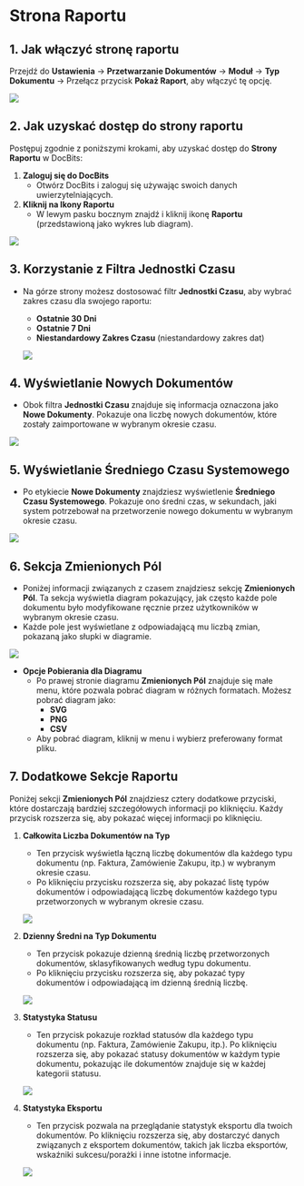 # Strona Raportu

## 1. Jak włączyć stronę raportu

Przejdź do **Ustawienia** → **Przetwarzanie Dokumentów** → **Moduł** → **Typ Dokumentu** → Przełącz przycisk **Pokaż Raport**, aby włączyć tę opcję.

![](https://docs.docbits.com/~gitbook/image?url=https%3A%2F%2F578966019-files.gitbook.io%2F%7E%2Ffiles%2Fv0%2Fb%2Fgitbook-x-prod.appspot.com%2Fo%2Fspaces%252FT2n2w4uDCJvv7CJ5zrdk%252Fuploads%252FrFhJhMpPIpjVG8tTBWQg%252Fimage.png%3Falt%3Dmedia%26token%3D3b3e434e-a1f1-48e1-b143-cc77b6b15eb5\&width=768\&dpr=4\&quality=100\&sign=da674fae\&sv=2)

## 2. **Jak uzyskać dostęp do strony raportu**

Postępuj zgodnie z poniższymi krokami, aby uzyskać dostęp do **Strony Raportu** w DocBits:

1. **Zaloguj się do DocBits**
   * Otwórz DocBits i zaloguj się używając swoich danych uwierzytelniających.
2. **Kliknij na Ikony Raportu**
   * W lewym pasku bocznym znajdź i kliknij ikonę **Raportu** (przedstawioną jako wykres lub diagram).

![](https://docs.docbits.com/~gitbook/image?url=https%3A%2F%2F578966019-files.gitbook.io%2F%7E%2Ffiles%2Fv0%2Fb%2Fgitbook-x-prod.appspot.com%2Fo%2Fspaces%252FT2n2w4uDCJvv7CJ5zrdk%252Fuploads%252FZoVXkhMetw2tSOxr7hwm%252Fimage.png%3Falt%3Dmedia%26token%3Df34e3503-b51b-465b-82eb-83e1932d2c7e\&width=768\&dpr=4\&quality=100\&sign=bd6d6fdf\&sv=2)

## **3. Korzystanie z Filtra Jednostki Czasu**

*   Na górze strony możesz dostosować filtr **Jednostki Czasu**, aby wybrać zakres czasu dla swojego raportu:

    * **Ostatnie 30 Dni**
    * **Ostatnie 7 Dni**
    * **Niestandardowy Zakres Czasu** (niestandardowy zakres dat)

    ![](https://docs.docbits.com/~gitbook/image?url=https%3A%2F%2F578966019-files.gitbook.io%2F%7E%2Ffiles%2Fv0%2Fb%2Fgitbook-x-prod.appspot.com%2Fo%2Fspaces%252FT2n2w4uDCJvv7CJ5zrdk%252Fuploads%252Fwvc6buYYssqhBZ9PhmlZ%252Fimage.png%3Falt%3Dmedia%26token%3D36e476be-41d5-4228-aac5-f380685adc41\&width=768\&dpr=4\&quality=100\&sign=dd45a28b\&sv=2)

## **4. Wyświetlanie Nowych Dokumentów**

* Obok filtra **Jednostki Czasu** znajduje się informacja oznaczona jako **Nowe Dokumenty**. Pokazuje ona liczbę nowych dokumentów, które zostały zaimportowane w wybranym okresie czasu.

![](https://docs.docbits.com/~gitbook/image?url=https%3A%2F%2F578966019-files.gitbook.io%2F%7E%2Ffiles%2Fv0%2Fb%2Fgitbook-x-prod.appspot.com%2Fo%2Fspaces%252FT2n2w4uDCJvv7CJ5zrdk%252Fuploads%252F4Kmp6wx16x8thEEVVlpp%252Fimage.png%3Falt%3Dmedia%26token%3D90418c4b-5f39-4749-be46-a0efd30502d5\&width=768\&dpr=4\&quality=100\&sign=7dfef60e\&sv=2)

## **5. Wyświetlanie Średniego Czasu Systemowego**

* Po etykiecie **Nowe Dokumenty** znajdziesz wyświetlenie **Średniego Czasu Systemowego**. Pokazuje ono średni czas, w sekundach, jaki system potrzebował na przetworzenie nowego dokumentu w wybranym okresie czasu.

![](https://docs.docbits.com/~gitbook/image?url=https%3A%2F%2F578966019-files.gitbook.io%2F%7E%2Ffiles%2Fv0%2Fb%2Fgitbook-x-prod.appspot.com%2Fo%2Fspaces%252FT2n2w4uDCJvv7CJ5zrdk%252Fuploads%252FlhHdV0vXDzkWC4jZYvqk%252Fimage.png%3Falt%3Dmedia%26token%3D167caeba-b75d-404a-8e52-54014b5eb980\&width=768\&dpr=4\&quality=100\&sign=10e01de0\&sv=2)

## **6. Sekcja Zmienionych Pól**

* Poniżej informacji związanych z czasem znajdziesz sekcję **Zmienionych Pól**. Ta sekcja wyświetla diagram pokazujący, jak często każde pole dokumentu było modyfikowane ręcznie przez użytkowników w wybranym okresie czasu.
* Każde pole jest wyświetlane z odpowiadającą mu liczbą zmian, pokazaną jako słupki w diagramie.

![](https://docs.docbits.com/~gitbook/image?url=https%3A%2F%2F578966019-files.gitbook.io%2F%7E%2Ffiles%2Fv0%2Fb%2Fgitbook-x-prod.appspot.com%2Fo%2Fspaces%252FT2n2w4uDCJvv7CJ5zrdk%252Fuploads%252FTXhCeKcLoyhG8luDxZwl%252Fimage.png%3Falt%3Dmedia%26token%3D3c76ddd1-31ed-401c-8305-44a1743118b4\&width=768\&dpr=4\&quality=100\&sign=d907ec72\&sv=2)

* **Opcje Pobierania dla Diagramu**
  * Po prawej stronie diagramu **Zmienionych Pól** znajduje się małe menu, które pozwala pobrać diagram w różnych formatach. Możesz pobrać diagram jako:
    * **SVG**
    * **PNG**
    * **CSV**
  * Aby pobrać diagram, kliknij w menu i wybierz preferowany format pliku.

## **7. Dodatkowe Sekcje Raportu**

Poniżej sekcji **Zmienionych Pól** znajdziesz cztery dodatkowe przyciski, które dostarczają bardziej szczegółowych informacji po kliknięciu. Każdy przycisk rozszerza się, aby pokazać więcej informacji po kliknięciu.

1.  **Całkowita Liczba Dokumentów na Typ**

    * Ten przycisk wyświetla łączną liczbę dokumentów dla każdego typu dokumentu (np. Faktura, Zamówienie Zakupu, itp.) w wybranym okresie czasu.
    * Po kliknięciu przycisku rozszerza się, aby pokazać listę typów dokumentów i odpowiadającą liczbę dokumentów każdego typu przetworzonych w wybranym okresie czasu.

    ![](https://docs.docbits.com/~gitbook/image?url=https%3A%2F%2F578966019-files.gitbook.io%2F%7E%2Ffiles%2Fv0%2Fb%2Fgitbook-x-prod.appspot.com%2Fo%2Fspaces%252FT2n2w4uDCJvv7CJ5zrdk%252Fuploads%252FuDsfH9AwYObR5ypnhbXz%252Fimage.png%3Falt%3Dmedia%26token%3D029f854d-db83-4e5f-8919-7a1068636ebe\&width=768\&dpr=4\&quality=100\&sign=8eae7861\&sv=2)
2.  **Dzienny Średni na Typ Dokumentu**

    * Ten przycisk pokazuje dzienną średnią liczbę przetworzonych dokumentów, sklasyfikowanych według typu dokumentu.
    * Po kliknięciu przycisku rozszerza się, aby pokazać typy dokumentów i odpowiadającą im dzienną średnią liczbę.

    ![](https://docs.docbits.com/~gitbook/image?url=https%3A%2F%2F578966019-files.gitbook.io%2F%7E%2Ffiles%2Fv0%2Fb%2Fgitbook-x-prod.appspot.com%2Fo%2Fspaces%252FT2n2w4uDCJvv7CJ5zrdk%252Fuploads%252FfqUOVDfb9TUhY900X3iF%252Fimage.png%3Falt%3Dmedia%26token%3D474ef6a4-970b-46fb-8d91-3e8f0dcf38fa\&width=768\&dpr=4\&quality=100\&sign=cbb8e97d\&sv=2)
3.  **Statystyka Statusu**

    * Ten przycisk pokazuje rozkład statusów dla każdego typu dokumentu (np. Faktura, Zamówienie Zakupu, itp.). Po kliknięciu rozszerza się, aby pokazać statusy dokumentów w każdym typie dokumentu, pokazując ile dokumentów znajduje się w każdej kategorii statusu.

    ![](https://docs.docbits.com/~gitbook/image?url=https%3A%2F%2F578966019-files.gitbook.io%2F%7E%2Ffiles%2Fv0%2Fb%2Fgitbook-x-prod.appspot.com%2Fo%2Fspaces%252FT2n2w4uDCJvv7CJ5zrdk%252Fuploads%252FQZUyAFuy30WBGNSnuzww%252Fimage.png%3Falt%3Dmedia%26token%3D9ca5513b-0163-4067-9ef4-117e43075569\&width=768\&dpr=4\&quality=100\&sign=b23b87f2\&sv=2)
4.  **Statystyka Eksportu**

    * Ten przycisk pozwala na przeglądanie statystyk eksportu dla twoich dokumentów. Po kliknięciu rozszerza się, aby dostarczyć danych związanych z eksportem dokumentów, takich jak liczba eksportów, wskaźniki sukcesu/porażki i inne istotne informacje.

    ![](https://docs.docbits.com/~gitbook/image?url=https%3A%2F%2F578966019-files.gitbook.io%2F%7E%2Ffiles%2Fv0%2Fb%2Fgitbook-x-prod.appspot.com%2Fo%2Fspaces%252FT2n2w4uDCJvv7CJ5zrdk%252Fuploads%252F3XMcZ35ZVpKBmP1M8sXO%252Fimage.png%3Falt%3Dmedia%26token%3Ddc89131a-de1c-4300-862a-1da99c96b742\&width=768\&dpr=4\&quality=100\&sign=21667099\&sv=2)
